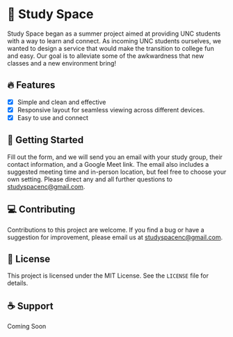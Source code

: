 # 🌌 Study Space
Study Space began as a summer project aimed at providing UNC students with a way to learn and connect. 
As incoming UNC students ourselves, we wanted to design a service that would make the transition to college fun and easy. 
Our goal is to alleviate some of the awkwardness that new classes and a new environment bring!

## 🔥 Features
- [x] Simple and clean and effective
- [x] Responsive layout for seamless viewing across different devices.
- [x] Easy to use and connect

## 🚀 Getting Started
Fill out the form, and we will send you an email with your study group, their contact information, and a Google Meet link. 
The email also includes a suggested meeting time and in-person location, but feel free to choose your own setting. 
Please direct any and all further questions to studyspacenc@gmail.com.

## 💻 Contributing
Contributions to this project are welcome. If you find a bug or have a suggestion for improvement, please email us at studyspacenc@gmail.com.

## 📃 License
This project is licensed under the MIT License. See the `LICENSE` file for details.

## ☕ Support
Coming Soon